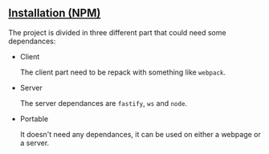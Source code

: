 ## [Installation (NPM)](#install-npm)

The project is divided in three different part that could need some dependances:
- Client

    The client part need to be repack with something like `webpack`.
- Server

    The server dependances are `fastify`, `ws` and `node`.
- Portable

    It doesn't need any dependances, it can be used on either a webpage or a server.